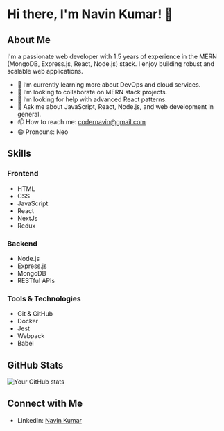# Hi there, I'm Navin Kumar! 👋

## About Me

I'm a passionate web developer with 1.5 years of experience in the MERN (MongoDB, Express.js, React, Node.js) stack. I enjoy building robust and scalable web applications.

- 🌱 I’m currently learning more about DevOps and cloud services.
- 👯 I’m looking to collaborate on MERN stack projects.
- 🤔 I’m looking for help with advanced React patterns.
- 💬 Ask me about JavaScript, React, Node.js, and web development in general.
- 📫 How to reach me: codernavin@gmail.com
- 😄 Pronouns: Neo

## Skills

### Frontend
- HTML
- CSS
- JavaScript
- React
- NextJs
- Redux

### Backend
- Node.js
- Express.js
- MongoDB
- RESTful APIs

### Tools & Technologies
- Git & GitHub
- Docker
- Jest
- Webpack
- Babel

## GitHub Stats

![Your GitHub stats](https://github-readme-stats.vercel.app/api?username=yourusername&show_icons=true&theme=radical)

## Connect with Me

- LinkedIn: [Navin Kumar](https://www.linkedin.com/in/devnavin)

